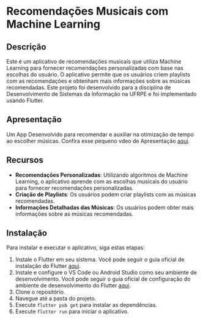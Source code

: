# Recomendações Musicais com Machine Learning

## Descrição

Este é um aplicativo de recomendações musicais que utiliza Machine Learning para fornecer recomendações personalizadas com base nas escolhas do usuário. O aplicativo permite que os usuários criem playlists com as recomendações e obtenham mais informações sobre as músicas recomendadas. Este projeto foi desenvolvido para a disciplina de Desenvolvimento de Sistemas da Informação na UFRPE e foi implementado usando Flutter.

## Apresentação

Um App Desenvolvido para recomendar e auxiliar na otimização de tempo ao escolher músicas. Confira esse pequeno vdeo de Apresentação [aqui](https://vimeo.com/883846342?share=copy).

## Recursos

- **Recomendações Personalizadas**: Utilizando algoritmos de Machine Learning, o aplicativo aprende com as escolhas musicais do usuário para fornecer recomendações personalizadas.
- **Criação de Playlists**: Os usuários podem criar playlists com as músicas recomendadas.
- **Informações Detalhadas das Músicas**: Os usuários podem obter mais informações sobre as músicas recomendadas.

## Instalação

Para instalar e executar o aplicativo, siga estas etapas:

1. Instale o Flutter em seu sistema. Você pode seguir o guia oficial de instalação do Flutter [aqui](https://flutter.dev/docs/get-started/install).
2. Instale e configure o VS Code ou Android Studio como seu ambiente de desenvolvimento. Você pode seguir o guia oficial de configuração do ambiente de desenvolvimento do Flutter [aqui](https://flutter.dev/docs/get-started/editor?tab=vscode).
3. Clone o repositório.
4. Navegue até a pasta do projeto.
5. Execute `flutter pub get` para instalar as dependências.
6. Execute `flutter run` para iniciar o aplicativo.
